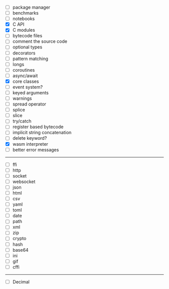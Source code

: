- [ ] package manager
- [ ] benchmarks
- [ ] notebooks
- [x] C API
- [x] C modules
- [ ] bytecode files
- [ ] comment the source code
- [ ] optional types
- [ ] decorators
- [ ] pattern matching
- [ ] longs
- [ ] coroutines
- [ ] async/await
- [x] core classes
- [ ] event system?
- [ ] keyed arguments
- [ ] warnings
- [ ] spread operator
- [ ] splice
- [ ] slice
- [ ] try/catch
- [ ] register based bytecode
- [ ] implicit string concatenation
- [ ] delete keyword?
- [x] wasm interpreter
- [ ] better error messages

---

- [ ] ffi
- [ ] http
- [ ] socket
- [ ] websocket
- [ ] json
- [ ] html
- [ ] csv
- [ ] yaml
- [ ] toml
- [ ] date
- [ ] path
- [ ] xml
- [ ] zip
- [ ] crypto
- [ ] hash
- [ ] base64
- [ ] ini
- [ ] gif
- [ ] cffi

---

- [ ] Decimal